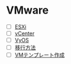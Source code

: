 # VMware
- [ ] [ESXi](Esxi)
- [ ] [vCenter](vCenter)
- [ ] [VyOS](VyOS_On_VMware)
- [ ] [移行方法](Migration)
- [ ] [VMテンプレート作成](Template)
